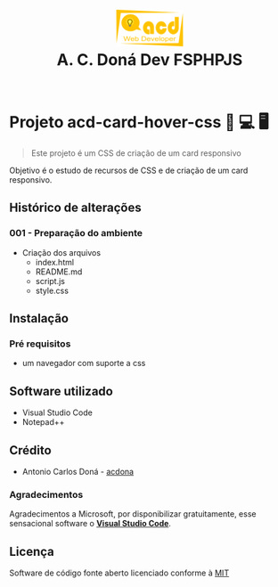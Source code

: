 ﻿<h1 align="center">
<br>
<img src="https://github.com/acdona/acd-images/blob/main/images/acd-logotipo-3-2022.png" alt="acdona" width="120">
<br>
A. C. <b>Doná Dev FSPHPJS</b>
</h1>
<br>

# Projeto acd-card-hover-css 📱 💻 🖥️ 

>Este projeto é um CSS de criação de um card responsivo

Objetivo é o estudo de recursos de CSS e de criação de um card responsivo.

## Histórico de alterações

### 001 - Preparação do ambiente 

- Criação dos arquivos
    - index.html
    - README.md
    - script.js
    - style.css

## Instalação

### Pré requisitos

- um navegador com suporte a css

## Software utilizado
- Visual Studio Code
- Notepad++

## Crédito

- Antonio Carlos Doná - [acdona](https://guithub.com/acdona)

### Agradecimentos
Agradecimentos a Microsoft, por disponibilizar gratuitamente, esse sensacional software o [**Visual Studio Code**](https://code.visualstudio.com/).

## Licença
Software de código fonte aberto licenciado conforme à [MIT](https://choosealicense.com/licenses/mit/)
